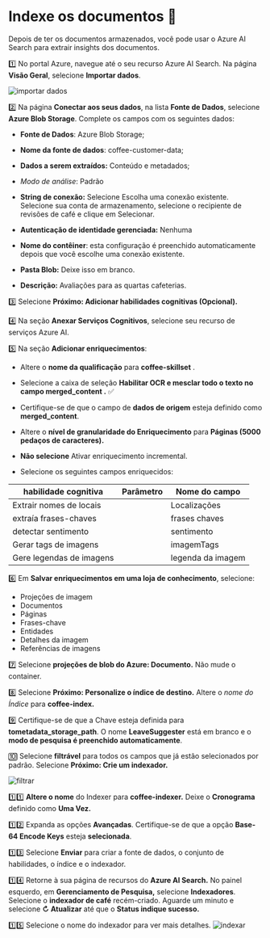 # Indexe os documentos 📄 

Depois de ter os documentos armazenados, você pode usar o Azure AI Search para extrair insights dos documentos.

1️⃣ No portal Azure, navegue até o seu recurso Azure AI Search. Na página **Visão Geral**, selecione **Importar dados**.

![importar dados](https://microsoftlearning.github.io/mslearn-ai-fundamentals/Instructions/Labs/media/create-cognitive-search-solution/azure-search-wizard-1.png)

2️⃣ Na página **Conectar aos seus dados**, na lista **Fonte de Dados**, selecione **Azure Blob Storage**. Complete os campos com os seguintes dados:

* **Fonte de Dados**: Azure Blob Storage;
  
* ⁠**Nome da fonte de dados**: coffee-customer-data;
  
* ⁠**Dados a serem extraídos:** Conteúdo e metadados;
  
* *⁠*Modo de análise**: Padrão
  
* ⁠**String de conexão:** Selecione Escolha uma conexão existente. Selecione sua conta de armazenamento, selecione o recipiente de revisões de café e clique em Selecionar.
  
* ⁠**Autenticação de identidade gerenciada:** Nenhuma
  
* ⁠**Nome do contêiner**: esta configuração é preenchido automaticamente depois que você escolhe uma conexão existente.
  
* ⁠**Pasta Blob:** Deixe isso em branco.
  
* ⁠**Descrição:** Avaliações para as quartas cafeterias.

3️⃣ Selecione **Próximo: Adicionar habilidades cognitivas (Opcional).**

4️⃣ Na seção **Anexar Serviços Cognitivos**, selecione seu recurso de serviços Azure AI.

5️⃣ Na seção **Adicionar enriquecimentos**:

* Altere o **nome da qualificação** para **coffee-skillset** .
  
* ⁠Selecione a caixa de seleção **Habilitar OCR e mesclar todo o texto no campo merged_content .** ✅
  
* Certifique-se de que o campo de **dados de origem** esteja definido como **merged_content**.⁠
  
* Altere o **nível de granularidade do Enriquecimento** para **Páginas (5000 pedaços de caracteres).**
  
* ⁠**Não selecione** Ativar enriquecimento incremental.
  
* ⁠Selecione os seguintes campos enriquecidos: ⁠
  

|habilidade cognitiva| Parâmetro |Nome do campo|
|--------------------|----------|------------|
| Extrair nomes de locais| | Localizações |
|extraía frases-chaves|  |frases chaves|
|detectar sentimento|  |sentimento|
|Gerar tags de imagens|  |imagemTags|
|Gere legendas de imagens|  |legenda da imagem|
 

6️⃣ Em **Salvar enriquecimentos em uma loja de conhecimento**, selecione:

* Projeções de imagem
* Documentos
* Páginas
* Frases-chave
* Entidades
* Detalhes da imagem
* Referências de imagens

7️⃣ Selecione **projeções de blob do Azure: Documento.** Não mude o container. 

8️⃣ Selecione **Próximo: Personalize o índice de destino.** Altere  o *nome do Índice* para **coffee-index.**

9️⃣ Certifique-se de que a Chave esteja definida para **tometadata_storage_path**. O nome **LeaveSuggester** está em branco e o **modo de pesquisa é preenchido automaticamente**.

🔟 Selecione **filtrável** para todos os campos que já estão selecionados por padrão. Selecione **Próximo: Crie um indexador.**

![filtrar](https://microsoftlearning.github.io/mslearn-ai-fundamentals/Instructions/Labs/media/create-cognitive-search-solution/6a-azure-cognitive-search-customize-index.png)

1️⃣1️⃣ **Altere o nome** do Indexer para **coffee-indexer.**
Deixe o **Cronograma** definido como **Uma Vez.**

1️⃣2️⃣ Expanda as opções **Avançadas**. Certifique-se de que a opção **Base-64 Encode Keys** esteja **selecionada**.

1️⃣3️⃣ Selecione **Enviar** para criar a fonte de dados, o conjunto de habilidades, o índice e o indexador.

1️⃣4️⃣ Retorne à sua página de recursos do **Azure AI Search.** No painel esquerdo, em **Gerenciamento de Pesquisa,** selecione **Indexadores**. Selecione o **indexador de café** recém-criado. Aguarde um minuto e selecione **&orarr; Atualizar** até que o **Status indique sucesso.**

1️⃣5️⃣ Selecione o nome do indexador para ver mais detalhes. 
![indexar](https://microsoftlearning.github.io/mslearn-ai-fundamentals/Instructions/Labs/media/create-cognitive-search-solution/6a-search-indexer-success.png)

